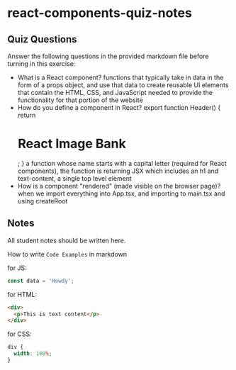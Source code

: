 # react-components-quiz-notes

## Quiz Questions

Answer the following questions in the provided markdown file before turning in this exercise:

- What is a React component?
  functions that typically take in data in the form of a props object, and use that data to create reusable UI elements that contain the HTML, CSS, and JavaScript needed to provide the functionality for that portion of the website
- How do you define a component in React?
  export function Header() {
  return <h1>React Image Bank</h1>;
  }
  a function whose name starts with a capital letter (required for React components), the function is returning JSX which includes an h1 and text-content, a single top level element
- How is a component "rendered" (made visible on the browser page)?
  when we import everything into App.tsx, and importing to main.tsx and using createRoot

## Notes

All student notes should be written here.

How to write `Code Examples` in markdown

for JS:

```javascript
const data = 'Howdy';
```

for HTML:

```html
<div>
  <p>This is text content</p>
</div>
```

for CSS:

```css
div {
  width: 100%;
}
```
